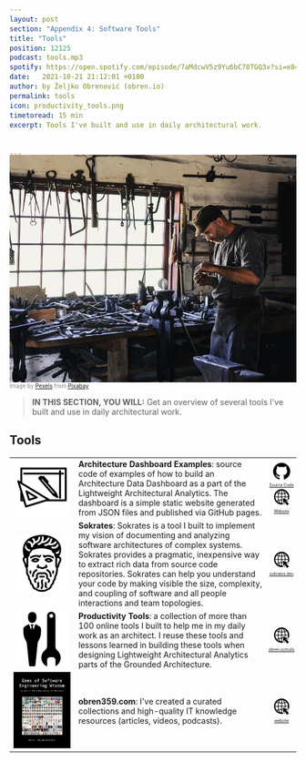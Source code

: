 ```yaml
---
layout: post
section: "Appendix 4: Software Tools"
title: "Tools"
position: 12125
podcast: tools.mp3
spotify: https://open.spotify.com/episode/7aMdcwV5z9Yu6bC78TGQ3v?si=e84208717f8a435c
date:   2021-10-21 21:12:01 +0100
author: by Željko Obrenović (obren.io)
permalink: tools
icon: productivity_tools.png
timetoread: 15 min
excerpt: Tools I've built and use in daily architectural work.


---
```

<img style="margin-top: -20px; width: 100%; height: 400px; object-fit: cover"
src="assets/images/arch/adult-gfd09399f9_1920.jpg">
<div style="font-size: 70%; margin-top: -16px; color: grey; margin-bottom: 12px">
Image by <a href="https://pixabay.com/users/pexels-2286921/?utm_source=link-attribution&amp;utm_medium=referral&amp;utm_campaign=image&amp;utm_content=1866533">Pexels</a> from <a href="https://pixabay.com//?utm_source=link-attribution&amp;utm_medium=referral&amp;utm_campaign=image&amp;utm_content=1866533">Pixabay</a>
</div>

> **IN THIS SECTION, YOU WILL:** Get an overview of several tools I've built and use in daily architectural work.

<style>
    .book {
        min-width: 100px;
        width: 100px;
    }
    .icon {
        min-width: 30px;
        width: 30px;
    }

    .icon-container {
    
    }

    @media only screen and (max-width: 768px) {
        [class="icon-container"] {
            display: none;
        }
    }
</style>

## Tools

<table>
<tr class="icon-container">
<td style="width: 80px">
<img src="assets/icons/architecture.png" class="book">
</td>
<td>
<b>Architecture Dashboard Examples</b>: source code of examples of how to build an Architecture Data Dashboard as a part of the Lightweight Architectural Analytics. The dashboard is a simple static website generated from JSON files and published via GitHub pages.
</td>
<td style="font-size: 50%; line-height: 12px; text-align: center">
<div>
<a target="_blank" href="https://github.com/zeljkoobrenovic/grounded-architecture-dashboard-examples">
<img src="assets/icons/github.png" class="icon"><div>Source Code</div>
</a>
</div>
<div>
<a target="_blank" href="https://zeljkoobrenovic.github.io/grounded-architecture-dashboard-examples/">
<img src="assets/icons/web.png" class="icon"><div>Website</div>
</a>
</div>
</td>
</tr>
<tr class="icon-container">
<td style="width: 80px">
<img src="assets/images/books/sokrates.png" class="book">
</td>
<td>
<b>Sokrates</b>: Sokrates is a tool I built to implement my vision of documenting and analyzing software architectures of complex systems.
Sokrates provides a pragmatic, inexpensive way to extract rich data from source code repositories.
Sokrates can help you understand your code by making visible the size, complexity, and coupling of software and all people interactions and team topologies.
</td>
<td style="font-size: 50%; line-height: 12px; text-align: center">
<div>
<a target="_blank" href="https://sokrates.dev">
<img src="assets/icons/web.png" class="icon"><div>sokrates.dev</div>
</a>
</div>
</td>
</tr>
<tr>
<td class="icon-container">
<img src="assets/images/books/productivity_tools.png" class="book">
</td>
<td>
<b>Productivity Tools</b>: a collection of more than 100 online tools I built to help me in my daily work as an architect. I reuse these tools and lessons learned in building these tools when designing Lightweight Architectural Analytics parts of the Grounded Architecture.
</td>
<td style="font-size: 50%; line-height: 12px; text-align: center">
<div>
<a target="_blank" href="https://obren.io/tools">
<img src="assets/icons/web.png" class="icon"><div>obren.io/tools</div>
</a>
</div>
</td>
</tr>
<tr>
<td class="icon-container">
<img src="assets/images/arch/obren359.jpeg" class="book">
</td>
<td>
<b>obren359.com</b>: I've created a curated collections and high-quality IT knowledge resources (articles, videos, podcasts).
</td>
<td style="font-size: 50%; line-height: 12px; text-align: center">
<div>
<a target="_blank" href="https://www.obren359.com/">
<img src="assets/icons/web.png" class="icon"><div>website</div>
</a>
</div>
</td>
</tr>
</table>



